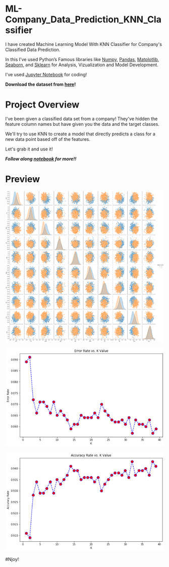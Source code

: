 # ML-Company_Data_Prediction_KNN_Classifier

I have created Machine Learning Model With KNN Classifier for Company's Classified Data Prediction.

In this I've used Python’s Famous libraries like [Numpy](), [Pandas](), [Matplotlib](), [Seaborn](), and [Sklearn]() for Analysis, Vizualization and Model Development.

I've used [Jupyter Notebook](https://jupyter.org/) for coding!

**Download the dataset from [here]()!**


# Project Overview

I've been given a classified data set from a company! They've hidden the feature column names but have given you the data and the target classes.

We'll try to use KNN to create a model that directly predicts a class for a new data point based off of the features.

Let's grab it and use it!

***Follow along [notebook]() for more!!***

# Preview

![Image1](https://github.com/Anuragtsl/ML-Company_Data_Prediction_KNN_Classifier/blob/main/Images/1.png)

![Image2](https://github.com/Anuragtsl/ML-Company_Data_Prediction_KNN_Classifier/blob/main/Images/2.png)

![Image3](https://github.com/Anuragtsl/ML-Company_Data_Prediction_KNN_Classifier/blob/main/Images/3.png)



#Njoy!
